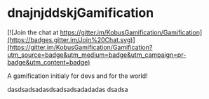dnajnjddskjGamification
============

[![Join the chat at https://gitter.im/KobusGamification/Gamification](https://badges.gitter.im/Join%20Chat.svg)](https://gitter.im/KobusGamification/Gamification?utm_source=badge&utm_medium=badge&utm_campaign=pr-badge&utm_content=badge)

A gamification initialy for devs and for the world!


dasdsadsadasdsadsadsadadadas
dsadsa